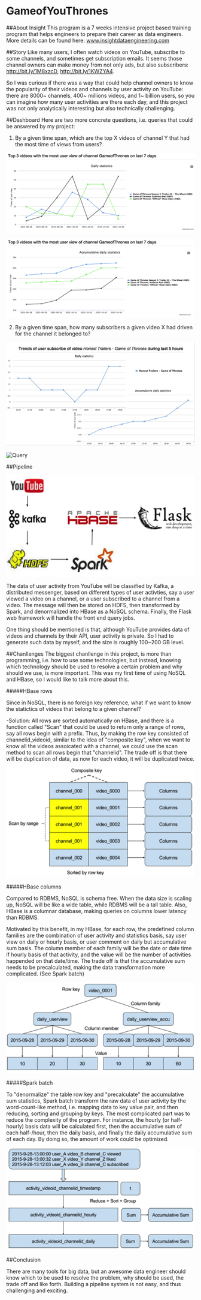 # GameofYouThrones

##About Insight
This program is a 7 weeks intensive project based training program that helps engineers to prepare their career as data engineers. More details can be found here: www.insightdataengineering.com

##Story
Like many users, I often watch videos on YouTube, subscribe to some channels, and sometimes get subscription emails. It seems those channel owners can make money from not only ads, but also subscribers: http://bit.ly/1M8xzcD, http://bit.ly/1KWZYA4.

So I was curious if there was a way that could help channel owners to know the popularity of their videos and channels by user activity on YouTube: there are 8000~ channels, 400~ millions videos, and 1~ billion users, so you can imagine how many user activities are there each day, and this project was not only analytically interesting but also technically challenging.

##Dashboard
Here are two more concrete questions, i.e. queries that could be answered by my project:

1. By a given time span, which are the top X videos of channel Y that had the most time of views from users?

![Query](image/query1-1.jpg)

![Query](image/query1-2.jpg)

2. By a given time span, how many subscribers a given video X had driven for the channel it belonged to?

![Query](image/query2-1.jpg)

![Query](image/query2-2.jpg)

##Pipeline

![Pipeline](image/pipeline.jpg)

The data of user activity from YouTube will be classified by Kafka, a distributed messenger, based on different types of user activties, say a user viewed a video on a channel, or a user subscribed to a channel from a video. The message will then be stored on HDFS, then transformed by Spark, and denormalized into HBase as a NoSQL schema. Finally, the Flask web framework will handle the front end query jobs.

One thing should be mentioned is that, although YouTube provides data of videos and channels by their API, user activity is private. So I had to generate such data by myself, and the size is roughly 100~200 GB level.

##Chanllenges
The biggest chanllenge in this project, is more than programming, i.e. how to use some technologies, but instead, knowing which technology should be used to resolve a certain problem and why should we use, is more important. This was my first time of using NoSQL and HBase, so I would like to talk more about this.

#####HBase rows

Since in NoSQL, there is no foreign key reference, what if we want to know the statictics of videos that belong to a given channel? 

-Solution: All rows are sorted automatically on HBase, and there is a function called "Scan" that could be used to return only a range of rows, say all rows begin with a prefix. Thus, by making the row key consisted of channelid_videoid, similar to the idea of "composite key", when we want to know all the videos assoicated with a channel, we could use the scan method to scan all rows begin that "channelid". The trade off is that there will be duplication of data, as now for each video, it will be duplicated twice.

![Query](image/hbase-rows.jpg)

#####HBase columns

Compared to RDBMS, NoSQL is schema free. When the data size is scaling up, NoSQL will be like a wide table, while RDBMS will be a tall table. Also, HBase is a columnar database, making queries on columns lower latency than RDBMS.

Motivated by this benefit, in my HBase, for each row, the predefined column families are the combination of user activity and statistics basis, say user view on daily or hourly basis, or user comment on daily but accumulative sum basis. The column member of each family will be the date or date time if hourly basis of that activity, and the value will be the number of activities happended on that date/time. The trade off is that the accumulative sum needs to be precalculated, making the data transformation more complicated. (See Spark batch)

![Query](image/hbase-columns.jpg)

#####Spark batch

To "denormalize" the table row key and "precalculate" the accumulative sum statistics, Spark batch transform the raw data of user activity by the word-count-like method, i.e. mapping data to key value pair, and then reducing, sorting and grouping by keys. The most complicated part was to reduce the complexity of the program. For instance, the hourly (or half-hourly) basis data will be calculated first, then the accumulative sum of each half-/hour, then the daily basis, and finally the daily accumulative sum of each day. By doing so, the amount of work could be optimized.
 
![Query](image/spark-batch.jpg)

##Conclusion

There are many tools for big data, but an awesome data engineer should know which to be used to resolve the problem, why should be used, the trade off and like forth. Building a pipeline system is not easy, and thus challenging and exciting.
